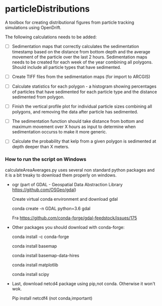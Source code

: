 # particleDistributions
A toolbox for creating distributional figures from particle tracking simulations using OpenDrift.

The following calculations needs to be added:

- [ ] Sedimentation maps that correctly calculates the sedimentation timestamp based on the distance from bottom depth and the average movement of the particle over the last 2 hours. Sedimentation maps needs to be created for each week of the year combining all polygons. Should include all particle types that have sedimented.

- [ ] Create TIFF files from the sedimentation maps (for import to ARCGIS)

- [ ] Calculate statistics for each polygon - a histogram showing percentages of particles that have sedimented for each particle type and the distance sedimented from polygon.

- [ ] Finish the vertical profile plot for individual particle sizes combining all polygons, and removing the data after particle has sedimented.

- [ ] The sedimentation function should take distance from bottom and maximum movement over X hours as input to determine when sedimentation occurss to make it more generic.

- [ ] Calculate the probability that kelp from a given polygon is sedimented at depth deeper than X meters.


### How to run the script on Windows 
calculateAreaAverages.py uses several non standard python packages and it is a bit treaky to download them properly on windows. 

* ogr (part of GDAL - Geospatial Data Abstraction Library https://github.com/OSGeo/gdal)

  Create virtual conda environment and download gdal
  
  conda create -n GDAL python=3.6 gdal
  
  Fra <https://github.com/conda-forge/gdal-feedstock/issues/175> 

* Other packages you should download with conda-forge:

    conda install -c conda-forge 
    
    conda install basemap 
    
    conda install basemap-data-hires
    
    conda install matplotlib
    
    conda install scipy 
    
* Last, download netcd4 package using pip,not conda. Otherwise it won't wok.

  Pip install netcdf4  (not conda,important) 
 
